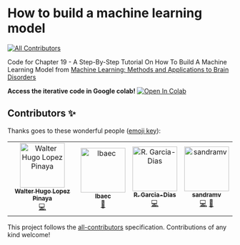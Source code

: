 # How to build a machine learning model
[![All Contributors](https://img.shields.io/badge/all_contributors-4-orange.svg?style=flat-square)](#contributors)

Code for Chapter 19 -  A Step-By-Step Tutorial On How To Build A Machine Learning Model from [Machine Learning: Methods and Applications to Brain Disorders](https://www.sciencedirect.com/book/9780128157398/machine-learning)

**Access the iterative code in Google colab!**  [![Open In Colab](https://colab.research.google.com/assets/colab-badge.svg)](https://colab.research.google.com/github/MLMH-Lab/How-To-Build-A-Machine-Learning-Model/blob/master/chapter_19_script.ipynb)

## Contributors ✨

Thanks goes to these wonderful people ([emoji key](https://allcontributors.org/docs/en/emoji-key)):

<!-- ALL-CONTRIBUTORS-LIST:START - Do not remove or modify this section -->
<!-- prettier-ignore -->
<table>
  <tr>
    <td align="center"><a href="http://warvito.github.io"><img src="https://avatars3.githubusercontent.com/u/4493399?v=4" width="100px;" alt="Walter Hugo Lopez Pinaya"/><br /><sub><b>Walter Hugo Lopez Pinaya</b></sub></a><br /><a href="https://github.com/MLMH-Lab/How-To-Build-A-Machine-Learning-Model/commits?author=Warvito" title="Code">💻</a></td>
    <td align="center"><a href="https://github.com/lbaec"><img src="https://avatars2.githubusercontent.com/u/40027133?v=4" width="100px;" alt="lbaec"/><br /><sub><b>lbaec</b></sub></a><br /><a href="#review-lbaec" title="Reviewed Pull Requests">👀</a></td>
    <td align="center"><a href="https://garciadias.github.io"><img src="https://avatars2.githubusercontent.com/u/13746582?v=4" width="100px;" alt="R. Garcia-Dias"/><br /><sub><b>R. Garcia-Dias</b></sub></a><br /><a href="https://github.com/MLMH-Lab/How-To-Build-A-Machine-Learning-Model/commits?author=garciadias" title="Code">💻</a></td>
    <td align="center"><a href="https://github.com/sandramv"><img src="https://avatars3.githubusercontent.com/u/56369962?v=4" width="100px;" alt="sandramv"/><br /><sub><b>sandramv</b></sub></a><br /><a href="https://github.com/MLMH-Lab/How-To-Build-A-Machine-Learning-Model/commits?author=sandramv" title="Code">💻</a> <a href="#ideas-sandramv" title="Ideas, Planning, & Feedback">🤔</a></td>
  </tr>
</table>

<!-- ALL-CONTRIBUTORS-LIST:END -->

This project follows the [all-contributors](https://github.com/all-contributors/all-contributors) specification. Contributions of any kind welcome!